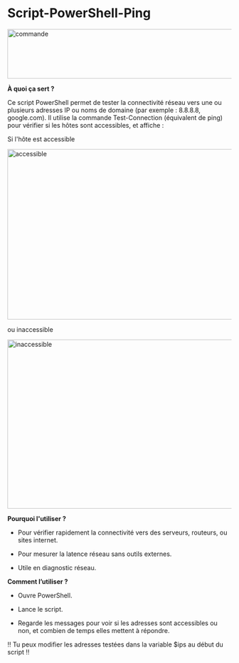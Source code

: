 # Script-PowerShell-Ping


<img width="894" height="111" alt="commande" src="https://github.com/user-attachments/assets/51e1b1eb-ffef-4152-aaa0-bf1f4eee5a6b" />


**À quoi ça sert ?**


Ce script PowerShell permet de tester la connectivité réseau vers une ou plusieurs adresses IP ou noms de domaine (par exemple : 8.8.8.8, google.com).
Il utilise la commande Test-Connection (équivalent de ping) pour vérifier si les hôtes sont accessibles, et affiche :

Si l'hôte est accessible 


<img width="854" height="382" alt="accessible" src="https://github.com/user-attachments/assets/282afc14-6a18-4d72-937e-b2d3d59fb410" />


ou inaccessible


<img width="852" height="379" alt="inaccessible" src="https://github.com/user-attachments/assets/91f8205c-1eab-4e91-b633-868ce0ff6a0f" />


**Pourquoi l'utiliser ?**

- Pour vérifier rapidement la connectivité vers des serveurs, routeurs, ou sites internet.

- Pour mesurer la latence réseau sans outils externes.

- Utile en diagnostic réseau.

**Comment l’utiliser ?**

- Ouvre PowerShell.

- Lance le script.

- Regarde les messages pour voir si les adresses sont accessibles ou non, et combien de temps elles mettent à répondre.

‼️ Tu peux modifier les adresses testées dans la variable $ips au début du script ‼️
